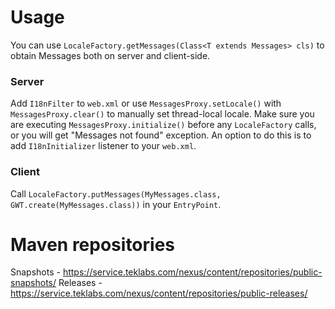 # Usage
You can use `LocaleFactory.getMessages(Class<T extends Messages> cls)` to obtain Messages both on server and client-side.

### Server
Add `I18nFilter` to `web.xml` or use `MessagesProxy.setLocale()` with `MessagesProxy.clear()` to manually set thread-local locale.
Make sure you are executing  `MessagesProxy.initialize()` before any `LocaleFactory` calls, or you will get "Messages not found" exception. An option to do this is to add `I18nInitializer` listener to your `web.xml`.

### Client
Call `LocaleFactory.putMessages(MyMessages.class, GWT.create(MyMessages.class))` in your `EntryPoint`.

# Maven repositories
Snapshots - https://service.teklabs.com/nexus/content/repositories/public-snapshots/
Releases - https://service.teklabs.com/nexus/content/repositories/public-releases/

